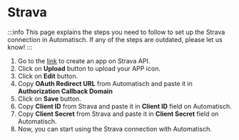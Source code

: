 # Strava

:::info
This page explains the steps you need to follow to set up the Strava connection in Automatisch. If any of the steps are outdated, please let us know!
:::

1. Go to the [link](https://www.strava.com/settings/api) to create an app on Strava API.
1. Click on **Upload** button to upload your APP icon.
1. Click on **Edit** button.
1. Copy **OAuth Redirect URL** from Automatisch and paste it in **Authorization Callback Domain**
1. Click on **Save** button.
1. Copy **Client ID** from Strava and paste it in **Client ID** field on Automatisch.
1. Copy **Client Secret** from Strava and paste it in **Client Secret** field on Automatisch.
1. Now, you can start using the Strava connection with Automatisch.
